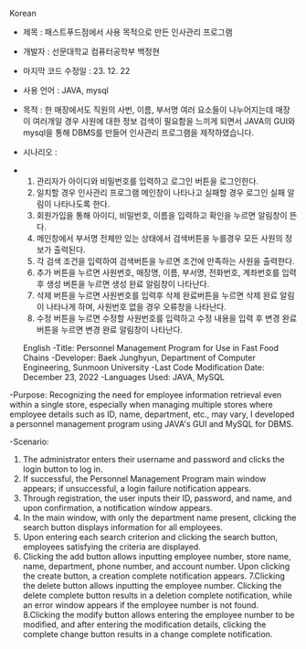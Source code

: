 Korean
- 제목 : 패스트푸드점에서 사용 목적으로 만든 인사관리 프로그램
- 개발자 : 선문대학교 컴퓨터공학부 백정현
- 마지막 코드 수정일 : 23. 12. 22
- 사용 언어 : JAVA, mysql
- 목적 : 한 매장에서도 직원의 사번, 이름, 부서명 여러 요소들이 나누어지는데 매장이 여러개일 경우 사원에 대한 정보 검색이 필요함을 느끼게 되면서 JAVA의 GUI와 mysql을 통해 DBMS를 만들어 인사관리 프로그램을 제작하였습니다.
- 시나리오 :
- 1. 관리자가 아이디와 비밀번호를 입력하고 로그인 버튼을 로그인한다.
  2. 일치할 경우 인사관리 프로그램 메인창이 나타나고 실패할 경우 로그인 실패 알림이 나타나도록 한다.
  3. 회원가입을 통해 아이디, 비밀번호, 이름을 입력하고 확인을 누르면 알림창이 뜬다.
  4. 메인창에서 부서명 전체만 있는 상태에서 검색버튼을 누를경우 모든 사원의 정보가 출력된다.
  5. 각 검색 조건을 입력하여 검색버튼을 누르면 조건에 만족하는 사원을 출력한다.
  6. 추가 버튼을 누르면 사원번호, 매장명, 이름, 부서명, 전화번호, 계좌번호를 입력후 생성 버튼을 누르면 생성 완료 알림창이 나타난다.
  7. 삭제 버튼을 누르면 사원번호를 입력후 삭제 완료버튼을 누르면 삭제 완료 알림이 나타나게 하며, 사원번호 없을 경우 오류창을 나타난다.
  8. 수정 버튼을 누르면 수정할 사원번호를 입력하고 수정 내용을 입력 후 변경 완료 버튼을 누르면 변경 완료 알림창이 나타난다.

  English
-Title: Personnel Management Program for Use in Fast Food Chains
-Developer: Baek Junghyun, Department of Computer Engineering, Sunmoon University
-Last Code Modification Date: December 23, 2022
-Languages Used: JAVA, MySQL

-Purpose: Recognizing the need for employee information retrieval even within a single store, especially when managing multiple stores where employee details such as ID, name, department, etc., may vary, I developed a personnel management program using JAVA's GUI and MySQL for DBMS.

-Scenario:
  1. The administrator enters their username and password and clicks the login button to log in.
  2. If successful, the Personnel Management Program main window appears; if unsuccessful, a login failure notification appears.
  3. Through registration, the user inputs their ID, password, and name, and upon confirmation, a notification window appears.
  4. In the main window, with only the department name present, clicking the search button displays information for all employees.
  5. Upon entering each search criterion and clicking the search button, employees satisfying the criteria are displayed.
  6. Clicking the add button allows inputting employee number, store name, name, department, phone number, and account number. Upon clicking the create button, a creation complete notification appears.
  7.Clicking the delete button allows inputting the employee number. Clicking the delete complete button results in a deletion complete notification, while an error window appears if the employee number is not found.
  8.Clicking the modify button allows entering the employee number to be modified, and after entering the modification details, clicking the complete change button results in a change complete notification.
    
